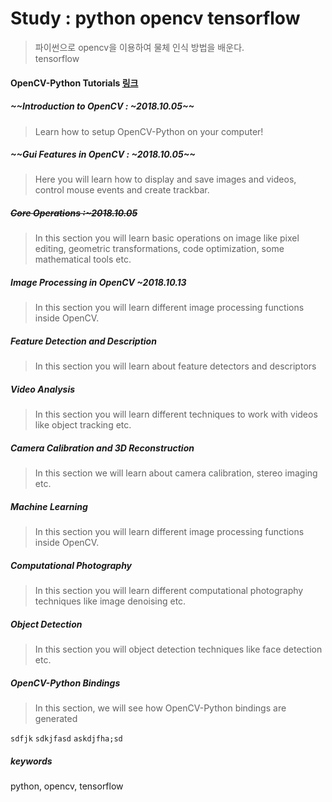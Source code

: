 # Study : python opencv tensorflow

> 파이썬으로 opencv을 이용하여 물체 인식 방법을 배운다.  
> tensorflow

#### OpenCV-Python Tutorials [링크](https://docs.opencv.org/3.0-beta/doc/py_tutorials/py_tutorials.html)
##### ~~Introduction to OpenCV : ~2018.10.05~~ 
> Learn how to setup OpenCV-Python on your computer!

##### ~~Gui Features in OpenCV : ~2018.10.05~~ 
> Here you will learn how to display and save images and videos, control mouse events and create trackbar.

##### ~~Core Operations :~2018.10.05~~ 
> In this section you will learn basic operations on image like pixel editing, geometric transformations, code optimization, some mathematical tools etc.

##### Image Processing in OpenCV ~2018.10.13
> In this section you will learn different image processing functions inside OpenCV.

##### Feature Detection and Description
> In this section you will learn about feature detectors and descriptors

##### Video Analysis
> In this section you will learn different techniques to work with videos like object tracking etc.

##### Camera Calibration and 3D Reconstruction
> In this section we will learn about camera calibration, stereo imaging etc.

##### Machine Learning
> In this section you will learn different image processing functions inside OpenCV.

##### Computational Photography
> In this section you will learn different computational photography techniques like image denoising etc.

##### Object Detection
> In this section you will object detection techniques like face detection etc.

##### OpenCV-Python Bindings
> In this section, we will see how OpenCV-Python bindings are generated



`sdfjk`
`sdkjfasd`
`askdjfha;sd`



##### keywords
python, opencv, tensorflow